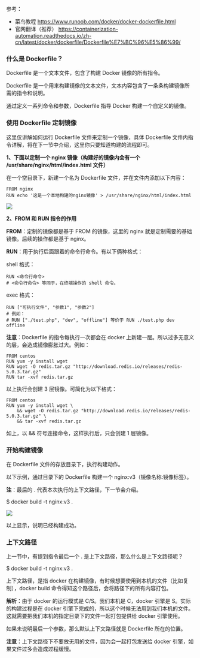 
参考：
- 菜鸟教程 https://www.runoob.com/docker/docker-dockerfile.html
- 官网翻译（推荐） https://containerization-automation.readthedocs.io/zh-cn/latest/docker/dockerfile/Dockerfile%E7%BC%96%E5%86%99/



### 什么是 Dockerfile？

Dockerfile 是一个文本文件，包含了构建 Docker 镜像的所有指令。

Dockerfile 是一个用来构建镜像的文本文件，文本内容包含了一条条构建镜像所需的指令和说明。

通过定义一系列命令和参数，Dockerfile 指导 Docker 构建一个自定义的镜像。

### 使用 Dockerfile 定制镜像

这里仅讲解如何运行 Dockerfile 文件来定制一个镜像，具体 Dockerfile 文件内指令详解，将在下一节中介绍，这里你只要知道构建的流程即可。

**1、下面以定制一个 nginx 镜像（构建好的镜像内会有一个 /usr/share/nginx/html/index.html 文件）**

在一个空目录下，新建一个名为 Dockerfile 文件，并在文件内添加以下内容：
```
FROM nginx
RUN echo '这是一个本地构建的nginx镜像' > /usr/share/nginx/html/index.html
```
![](https://www.runoob.com/wp-content/uploads/2019/11/dockerfile1.png)

**2、FROM 和 RUN 指令的作用**

**FROM**：定制的镜像都是基于 FROM 的镜像，这里的 nginx 就是定制需要的基础镜像。后续的操作都是基于 nginx。

**RUN**：用于执行后面跟着的命令行命令。有以下俩种格式：

shell 格式：
```
RUN <命令行命令>
# <命令行命令> 等同于，在终端操作的 shell 命令。

```

exec 格式：
```
RUN ["可执行文件", "参数1", "参数2"]
# 例如：
# RUN ["./test.php", "dev", "offline"] 等价于 RUN ./test.php dev offline
```


**注意**：Dockerfile 的指令每执行一次都会在 docker 上新建一层。所以过多无意义的层，会造成镜像膨胀过大。例如：
```
FROM centos  
RUN yum -y install wget  
RUN wget -O redis.tar.gz "http://download.redis.io/releases/redis-5.0.3.tar.gz"  
RUN tar -xvf redis.tar.gz  
```
以上执行会创建 3 层镜像。可简化为以下格式：
```
FROM centos  
RUN yum -y install wget \  
    && wget -O redis.tar.gz "http://download.redis.io/releases/redis-5.0.3.tar.gz" \  
    && tar -xvf redis.tar.gz  
```
如上，以 && 符号连接命令，这样执行后，只会创建 1 层镜像。

### 开始构建镜像

在 Dockerfile 文件的存放目录下，执行构建动作。

以下示例，通过目录下的 Dockerfile 构建一个 nginx:v3（镜像名称:镜像标签）。

**注**：最后的 . 代表本次执行的上下文路径，下一节会介绍。

$ docker build -t nginx:v3 .  

![](https://www.runoob.com/wp-content/uploads/2019/11/dockerfile2.png)

以上显示，说明已经构建成功。

### 上下文路径

上一节中，有提到指令最后一个 . 是上下文路径，那么什么是上下文路径呢？

$ docker build -t nginx:v3 .  

上下文路径，是指 docker 在构建镜像，有时候想要使用到本机的文件（比如复制），docker build 命令得知这个路径后，会将路径下的所有内容打包。

**解析**：由于 docker 的运行模式是 C/S。我们本机是 C，docker 引擎是 S。实际的构建过程是在 docker 引擎下完成的，所以这个时候无法用到我们本机的文件。这就需要把我们本机的指定目录下的文件一起打包提供给 docker 引擎使用。

如果未说明最后一个参数，那么默认上下文路径就是 Dockerfile 所在的位置。

**注意**：上下文路径下不要放无用的文件，因为会一起打包发送给 docker 引擎，如果文件过多会造成过程缓慢。